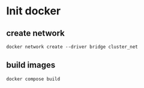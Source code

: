# Init docker

## create network

```
docker network create --driver bridge cluster_net
```

## build images
```
docker compose build
```

